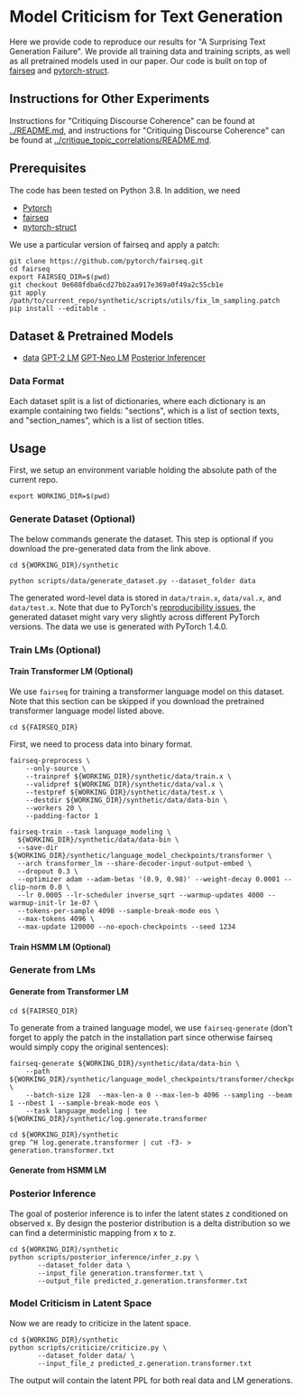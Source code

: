 # Model Criticism for Text Generation

Here we provide code to reproduce our results for "A Surprising Text Generation Failure". We provide all training data and training scripts, as well as all pretrained models used in our paper. Our code is built on top of [fairseq](https://github.com/pytorch/fairseq) and [pytorch-struct](https://github.com/harvardnlp/pytorch-struct).

## Instructions for Other Experiments

Instructions for "Critiquing Discourse Coherence" can be found at [../README.md](../README.md), and instructions for "Critiquing Discourse Coherence" can be found at [../critique_topic_correlations/README.md](../critique_topic_correlations/README.md).

## Prerequisites

The code has been tested on Python 3.8. In addition, we need

* [Pytorch](https://pytorch.org/get-started/locally/)
* [fairseq](https://github.com/huggingface/transformers/tree/0e608fdba6cd27bb2aa917e369a0f49a2c55cb1e)
* [pytorch-struct](https://github.com/harvardnlp/pytorch-struct)

We use a particular version of fairseq and apply a patch:

```
git clone https://github.com/pytorch/fairseq.git
cd fairseq
export FAIRSEQ_DIR=$(pwd)
git checkout 0e608fdba6cd27bb2aa917e369a0f49a2c55cb1e
git apply /path/to/current_repo/synthetic/scripts/utils/fix_lm_sampling.patch
pip install --editable .
```


## Dataset & Pretrained Models

* [data](https://drive.google.com/file/d/1qIIJBc6JhxSipsdz7X9XgEPsBPrB5PDS/view?usp=sharing) [GPT-2 LM](https://drive.google.com/file/d/1MQleq0eBW3vxQU0fd_xTIAMPuSakL4vu/view?usp=sharing) [GPT-Neo LM](https://drive.google.com/file/d/13QbzOCnpjQuhoZ4ZSFMz87FmQ7CLPPCf/view?usp=sharing) [Posterior Inferencer](https://drive.google.com/file/d/1-BwbijwD6nIKOMOkV3FOWqRHdHKIuaqY/view?usp=sharing)


### Data Format

Each dataset split is a list of dictionaries, where each dictionary is an example containing two fields: "sections", which is a list of section texts, and "section_names", which is a list of section titles.

## Usage

First, we setup an environment variable holding the absolute path of the current repo.

```
export WORKING_DIR=$(pwd)
```

### Generate Dataset (Optional)

The below commands generate the dataset. This step is optional if you download the pre-generated data from the link above.

```
cd ${WORKING_DIR}/synthetic
```

```
python scripts/data/generate_dataset.py --dataset_folder data
```

The generated word-level data is stored in `data/train.x`, `data/val.x`, and `data/test.x`. Note that due to PyTorch's [reproducibility issues](https://pytorch.org/docs/stable/notes/randomness.html), the generated dataset might vary very slightly across different PyTorch versions. The data we use is generated with PyTorch 1.4.0.

### Train LMs (Optional)

#### Train Transformer LM (Optional)

We use `fairseq` for training a transformer language model on this dataset. Note that this section can be skipped if you download the pretrained transformer language model listed above.

```
cd ${FAIRSEQ_DIR}
```

First, we need to process data into binary format.

```
fairseq-preprocess \
    --only-source \
    --trainpref ${WORKING_DIR}/synthetic/data/train.x \
    --validpref ${WORKING_DIR}/synthetic/data/val.x \
    --testpref ${WORKING_DIR}/synthetic/data/test.x \
    --destdir ${WORKING_DIR}/synthetic/data/data-bin \
    --workers 20 \
    --padding-factor 1
```

```
fairseq-train --task language_modeling \
  ${WORKING_DIR}/synthetic/data/data-bin \
  --save-dir ${WORKING_DIR}/synthetic/language_model_checkpoints/transformer \
  --arch transformer_lm --share-decoder-input-output-embed \
  --dropout 0.3 \
  --optimizer adam --adam-betas '(0.9, 0.98)' --weight-decay 0.0001 --clip-norm 0.0 \
  --lr 0.0005 --lr-scheduler inverse_sqrt --warmup-updates 4000 --warmup-init-lr 1e-07 \
  --tokens-per-sample 4098 --sample-break-mode eos \
  --max-tokens 4096 \
  --max-update 120000 --no-epoch-checkpoints --seed 1234
```

#### Train HSMM LM (Optional)


### Generate from LMs

#### Generate from Transformer LM

```
cd ${FAIRSEQ_DIR}
```

To generate from a trained language model, we use `fairseq-generate` (don't forget to apply the patch in the installation part since otherwise fairseq would simply copy the original sentences):

```
fairseq-generate ${WORKING_DIR}/synthetic/data/data-bin \
    --path ${WORKING_DIR}/synthetic/language_model_checkpoints/transformer/checkpoint_best.pt \
    --batch-size 128  --max-len-a 0 --max-len-b 4096 --sampling --beam 1 --nbest 1 --sample-break-mode eos \
    --task language_modeling | tee ${WORKING_DIR}/synthetic/log.generate.transformer
```

```
cd ${WORKING_DIR}/synthetic
grep ^H log.generate.transformer | cut -f3- > generation.transformer.txt
```

#### Generate from HSMM LM

### Posterior Inference

The goal of posterior inference is to infer the latent states z conditioned on observed x. By design the posterior distribution is a delta distribution so we can find a deterministic mapping from x to z.

```
cd ${WORKING_DIR}/synthetic
python scripts/posterior_inference/infer_z.py \
       --dataset_folder data \
       --input_file generation.transformer.txt \
       --output_file predicted_z.generation.transformer.txt
```

### Model Criticism in Latent Space

Now we are ready to criticize in the latent space.

```
cd ${WORKING_DIR}/synthetic
python scripts/criticize/criticize.py \
       --dataset_folder data/ \
       --input_file_z predicted_z.generation.transformer.txt
```

The output will contain the latent PPL for both real data and LM generations.
